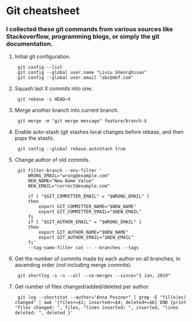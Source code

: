 # Git cheatsheet

### I collected these git commands from various sources like Stackoverflow, programming blogs, or simply the git documentation.


1. Initial git configuration.
   
        git config --list
        git config --global user.name "Liviu Gheorghisan"
        git config --global user.email "abc@def.com"

2. Squash last X commits into one.

        git rebase -i HEAD~X

3. Merge another branch into current branch.

        git merge -m "git merge message" feature/branch-X

4. Enable auto-stash (git stashes local changes before rebase, and then pops the stash).

        git config --global rebase.autoStash true

5. Change author of old commits.

        git filter-branch --env-filter '
            WRONG_EMAIL="wrong@example.com"
            NEW_NAME="New Name Value"
            NEW_EMAIL="correct@example.com"

            if [ "$GIT_COMMITTER_EMAIL" = "$WRONG_EMAIL" ]
            then
                export GIT_COMMITTER_NAME="$NEW_NAME"
                export GIT_COMMITTER_EMAIL="$NEW_EMAIL"
            fi
            if [ "$GIT_AUTHOR_EMAIL" = "$WRONG_EMAIL" ]
            then
                export GIT_AUTHOR_NAME="$NEW_NAME"
                export GIT_AUTHOR_EMAIL="$NEW_EMAIL"
            fi' 
            --tag-name-filter cat -- --branches --tags

6. Get the number of commits made by each author on all branches, in ascending order (not including merge commits).

        git shortlog -s -n --all --no-merges --since="1 Jan, 2019"

7. Get number of files changed/added/deleted per author.

        git log --shortstat --author="Anna Povzner" | grep -E "fil(e|es) changed" | awk '{files+=$1; inserted+=$4; deleted+=$6} END {print "files changed: ", files, "lines inserted: ", inserted, "lines deleted: ", deleted }'

